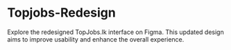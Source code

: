 # Topjobs-Redesign
Explore the redesigned TopJobs.lk interface on Figma. This updated design aims to improve usability and enhance the overall experience.

